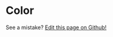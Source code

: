 # Color

See a mistake? [Edit this page on Github!](https://www.github.com/geotrev/undernet/wiki/color)
